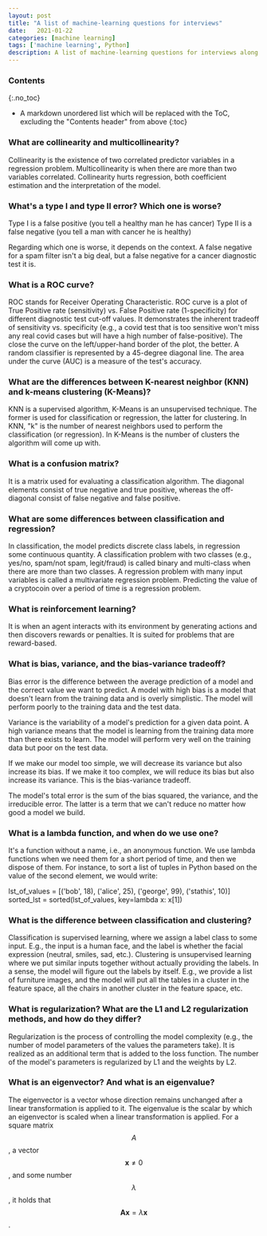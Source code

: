 ```yaml
---
layout: post
title: "A list of machine-learning questions for interviews"
date:   2021-01-22
categories: [machine learning]
tags: ['machine learning', Python]
description: A list of machine-learning questions for interviews along with a short answer
---
```


### Contents
{:.no_toc}

* A markdown unordered list which will be replaced with the ToC, excluding the "Contents header" from above
{:toc}


### What are collinearity and multicollinearity?
Collinearity is the existence of two correlated predictor variables in a regression problem. Multicollinearity is when there are more than two variables correlated. Collinearity hurts regression, both coefficient estimation and the interpretation of the model.

### What's a type I and type II error? Which one is worse?
Type I is a false positive (you tell a healthy man he has cancer)
Type II is a false negative (you tell a man with cancer he is healthy)

Regarding which one is worse, it depends on the context. A false negative for a spam filter isn't a big deal, but a false negative for a cancer diagnostic test it is.

### What is a ROC curve?
ROC stands for Receiver Operating Characteristic. ROC curve is a plot of True Positive rate (sensitivity) vs. False Positive rate (1-specificity) for different diagnostic test cut-off values. It demonstrates the inherent tradeoff of sensitivity vs. specificity (e.g., a covid test that is too sensitive won't miss any real covid cases but will have a high number of false-positive). The close the curve on the left/upper-hand border of the plot, the better. A random classifier is represented by a 45-degree diagonal line. The area under the curve (AUC) is a measure of the test's accuracy.

### What are the differences between K-nearest neighbor (KNN) and k-means clustering (K-Means)?
KNN is a supervised algorithm, K-Means is an unsupervised technique. The former is used for classification or regression, the latter for clustering. In KNN, "k" is the number of nearest neighbors used to perform the classification (or regression). In K-Means is the number of clusters the algorithm will come up with.

### What is a confusion matrix?
It is a matrix used for evaluating a classification algorithm. The diagonal elements consist of true negative and true positive, whereas the off-diagonal consist of false negative and false positive.

### What are some differences between classification and regression?
In classification, the model predicts discrete class labels, in regression some continuous quantity. A classification problem with two classes (e.g., yes/no, spam/not spam, legit/fraud) is called binary and multi-class when there are more than two classes. A regression problem with many input variables is called a multivariate regression problem. Predicting the value of a cryptocoin over a period of time is a regression problem.

### What is reinforcement learning?
It is when an agent interacts with its environment by generating actions and then discovers rewards or penalties. It is suited for problems that are reward-based.

### What is bias, variance, and the bias-variance tradeoff?
Bias error is the difference between the average prediction of a model and the correct value we want to predict. A model with high bias is a model that doesn't learn from the training data and is overly simplistic. The model will perform poorly to the training data and the test data.

Variance is the variability of a model's prediction for a given data point. A high variance means that the model is learning from the training data more than there exists to learn. The model will perform very well on the training data but poor on the test data.

If we make our model too simple, we will decrease its variance but also increase its bias. If we make it too complex, we will reduce its bias but also increase its variance. This is the bias-variance tradeoff.

The model's total error is the sum of the bias squared, the variance, and the irreducible error. The latter is a term that we can't reduce no matter how good a model we build.

### What is a lambda function, and when do we use one?
It's a function without a name, i.e., an anonymous function. We use lambda functions when we need them for a short period of time, and then we dispose of them. For instance, to sort a list of tuples in Python based on the value of the second element, we would write:

lst_of_values = [('bob', 18), ('alice', 25), ('george', 99), ('stathis', 10)]
sorted_lst = sorted(lst_of_values, key=lambda x: x[1])

### What is the difference between classification and clustering?
Classification is supervised learning, where we assign a label class to some input. E.g., the input is a human face, and the label is whether the facial expression (neutral, smiles, sad, etc.). Clustering is unsupervised learning where we put similar inputs together without actually providing the labels. In a sense, the model will figure out the labels by itself. E.g., we provide a list of furniture images, and the model will put all the tables in a cluster in the feature space, all the chairs in another cluster in the feature space, etc.

### What is regularization? What are the L1 and L2 regularization methods, and how do they differ?

Regularization is the process of controlling the model complexity (e.g., the number of model parameters of the values the parameters take). It is realized as an additional term that is added to the loss function. The number of the model's parameters is regularized by L1 and the weights by L2. 

### What is an eigenvector? And what is an eigenvalue?
The eigenvector is a vector whose direction remains unchanged after a linear transformation is applied to it. The eigenvalue is the scalar by which an eigenvector is scaled when a linear transformation is applied. For a square matrix $$A$$, a vector $$\mathbf{x} \ne 0$$, and some number $$\lambda$$, it holds that $$\mathbf{A} \mathbf{x} = \lambda \mathbf{x}$$.
